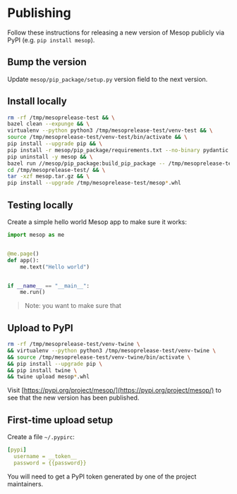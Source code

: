 # Publishing

Follow these instructions for releasing a new version of Mesop publicly via PyPI (e.g. `pip install mesop`).

## Bump the version

Update `mesop/pip_package/setup.py` version field to the next version.

## Install locally

```sh
rm -rf /tmp/mesoprelease-test && \
bazel clean --expunge && \
virtualenv --python python3 /tmp/mesoprelease-test/venv-test && \
source /tmp/mesoprelease-test/venv-test/bin/activate && \
pip install --upgrade pip && \
pip install -r mesop/pip_package/requirements.txt --no-binary pydantic && \
pip uninstall -y mesop && \
bazel run //mesop/pip_package:build_pip_package -- /tmp/mesoprelease-test/mesop.tar.gz && \
cd /tmp/mesoprelease-test/ && \
tar -xzf mesop.tar.gz && \
pip install --upgrade /tmp/mesoprelease-test/mesop*.whl
```

## Testing locally

Create a simple hello world Mesop app to make sure it works:

```py
import mesop as me


@me.page()
def app():
    me.text("Hello world")


if __name__ == "__main__":
    me.run()
```

> Note: you want to make sure that

## Upload to PyPI

```sh
rm -rf /tmp/mesoprelease-test/venv-twine \
&& virtualenv --python python3 /tmp/mesoprelease-test/venv-twine \
&& source /tmp/mesoprelease-test/venv-twine/bin/activate \
&& pip install --upgrade pip \
&& pip install twine \
&& twine upload mesop*.whl
```

Visit [https://pypi.org/project/mesop/](https://pypi.org/project/mesop/) to see that the new version has been published.

## First-time upload setup

Create a file `~/.pypirc`:

```yaml
[pypi]
  username = __token__
  password = {{password}}
```

You will need to get a PyPI token generated by one of the project maintainers.

